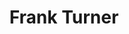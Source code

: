 ---
title: "Frank Turner"
summary: "Francis Edward Turner , is an English punk and folk singer-songwriter from Meonstoke, Hampshire. He began his career as the vocalist of post-hardcore band Million Dead, then embarked upon a primarily acoustic-based solo career following the band's split in 2005. In the studio and during live performances, Turner is accompanied by his backing band, The Sleeping Souls, which consists of Ben Lloyd , Tarrant Anderson , Matt Nasir and Callum Green .
To date, Turner has released nine solo albums, four rarities compilation albums, one retrospective \"best of\" album, one split album and five EPs. Turner's ninth and most recent studio album, FTHC was released on 11 February 2022 and reached number 1 in the UK albums chart in the week following its release."
image: "frank-turner.jpg"
apple_music_artist_url: "https://music.apple.com/gb/artist/frank-turner/108696785"
wikipedia_url: "https://en.wikipedia.org/wiki/Frank_Turner"
---